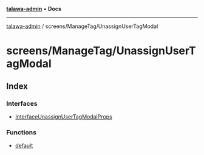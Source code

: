 [**talawa-admin**](../../../README.md) • **Docs**

***

[talawa-admin](../../../modules.md) / screens/ManageTag/UnassignUserTagModal

# screens/ManageTag/UnassignUserTagModal

## Index

### Interfaces

- [InterfaceUnassignUserTagModalProps](interfaces/InterfaceUnassignUserTagModalProps.md)

### Functions

- [default](functions/default.md)
